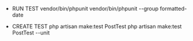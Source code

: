 - RUN TEST
vendor/bin/phpunit
vendor/bin/phpunit --group formatted-date

- CREATE TEST
php artisan make:test PostTest
php artisan make:test PostTest --unit